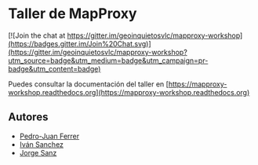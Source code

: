 
Taller de MapProxy
=======================

[![Join the chat at https://gitter.im/geoinquietosvlc/mapproxy-workshop](https://badges.gitter.im/Join%20Chat.svg)](https://gitter.im/geoinquietosvlc/mapproxy-workshop?utm_source=badge&utm_medium=badge&utm_campaign=pr-badge&utm_content=badge)

Puedes consultar la documentación del taller en [https://mapproxy-workshop.readthedocs.org](https://mapproxy-workshop.readthedocs.org)

Autores
--------------

- [Pedro-Juan Ferrer](http://twitter.com/vehrka)
- [Iván Sanchez](http://twitter.com/realivansanchez)
- [Jorge Sanz](http://twitter.com/xurxosanz)

